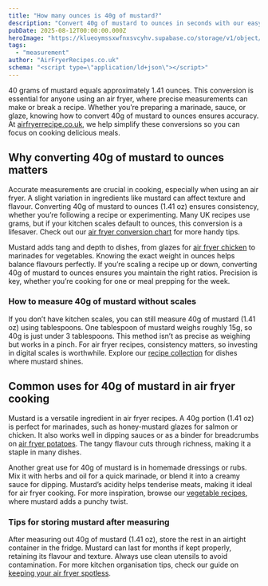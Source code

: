 ```yaml
---
title: "How many ounces is 40g of mustard?"
description: "Convert 40g of mustard to ounces in seconds with our easy guide. Perfect for air fryer recipes and precise measurements."
pubDate: 2025-08-12T00:00:00.000Z
heroImage: "https://klueoymssxwfnxsvcyhv.supabase.co/storage/v1/object/public/md/how-many-ounces-is-40g-of-mustard-ebe1056a.webp"
tags:
  - "measurement"
author: "AirFryerRecipes.co.uk"
schema: "<script type=\"application/ld+json\"></script>"
---
```


<p>40 grams of mustard equals approximately 1.41 ounces. This conversion is essential for anyone using an air fryer, where precise measurements can make or break a recipe. Whether you’re preparing a marinade, sauce, or glaze, knowing how to convert 40g of mustard to ounces ensures accuracy. At <a href=https://www.airfryerrecipe.co.uk>airfryerrecipe.co.uk</a>, we help simplify these conversions so you can focus on cooking delicious meals.</p>  

<h2>Why converting 40g of mustard to ounces matters</h2>  
<p>Accurate measurements are crucial in cooking, especially when using an air fryer. A slight variation in ingredients like mustard can affect texture and flavour. Converting 40g of mustard to ounces (1.41 oz) ensures consistency, whether you’re following a recipe or experimenting. Many UK recipes use grams, but if your kitchen scales default to ounces, this conversion is a lifesaver. Check out our <a href=https://www.airfryerrecipe.co.uk/air-fryer-conversion-chart>air fryer conversion chart</a> for more handy tips.</p>  

<p>Mustard adds tang and depth to dishes, from glazes for <a href=https://www.airfryerrecipe.co.uk/recipe-category/chicken>air fryer chicken</a> to marinades for vegetables. Knowing the exact weight in ounces helps balance flavours perfectly. If you’re scaling a recipe up or down, converting 40g of mustard to ounces ensures you maintain the right ratios. Precision is key, whether you’re cooking for one or meal prepping for the week.</p>  

<h3>How to measure 40g of mustard without scales</h3>  
<p>If you don’t have kitchen scales, you can still measure 40g of mustard (1.41 oz) using tablespoons. One tablespoon of mustard weighs roughly 15g, so 40g is just under 3 tablespoons. This method isn’t as precise as weighing but works in a pinch. For air fryer recipes, consistency matters, so investing in digital scales is worthwhile. Explore our <a href=https://www.airfryerrecipe.co.uk/recipes>recipe collection</a> for dishes where mustard shines.</p>  

<h2>Common uses for 40g of mustard in air fryer cooking</h2>  
<p>Mustard is a versatile ingredient in air fryer recipes. A 40g portion (1.41 oz) is perfect for marinades, such as honey-mustard glazes for salmon or chicken. It also works well in dipping sauces or as a binder for breadcrumbs on <a href=https://www.airfryerrecipe.co.uk/recipe-category/potatoes>air fryer potatoes</a>. The tangy flavour cuts through richness, making it a staple in many dishes.</p>  

<p>Another great use for 40g of mustard is in homemade dressings or rubs. Mix it with herbs and oil for a quick marinade, or blend it into a creamy sauce for dipping. Mustard’s acidity helps tenderise meats, making it ideal for air fryer cooking. For more inspiration, browse our <a href=https://www.airfryerrecipe.co.uk/recipe-category/vegetables>vegetable recipes</a>, where mustard adds a punchy twist.</p>  

<h3>Tips for storing mustard after measuring</h3>  
<p>After measuring out 40g of mustard (1.41 oz), store the rest in an airtight container in the fridge. Mustard can last for months if kept properly, retaining its flavour and texture. Always use clean utensils to avoid contamination. For more kitchen organisation tips, check our guide on <a href=https://www.airfryerrecipe.co.uk/air-fryer-cleaner>keeping your air fryer spotless</a>.</p>